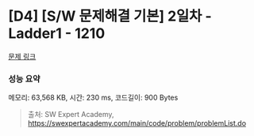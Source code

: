 # [D4] [S/W 문제해결 기본] 2일차 - Ladder1 - 1210 

[문제 링크](https://swexpertacademy.com/main/code/problem/problemDetail.do?contestProbId=AV14ABYKADACFAYh) 

### 성능 요약

메모리: 63,568 KB, 시간: 230 ms, 코드길이: 900 Bytes



> 출처: SW Expert Academy, https://swexpertacademy.com/main/code/problem/problemList.do